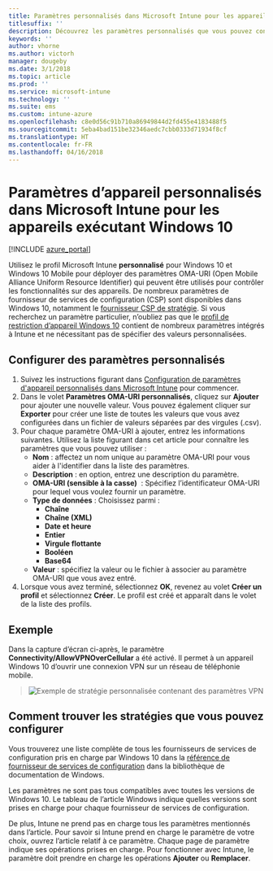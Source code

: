 ```yaml
---
title: Paramètres personnalisés dans Microsoft Intune pour les appareils exécutant Windows 10
titlesuffix: ''
description: Découvrez les paramètres personnalisés que vous pouvez configurer dans un profil personnalisé Windows 10.
keywords: ''
author: vhorne
ms.author: victorh
manager: dougeby
ms.date: 3/1/2018
ms.topic: article
ms.prod: ''
ms.service: microsoft-intune
ms.technology: ''
ms.suite: ems
ms.custom: intune-azure
ms.openlocfilehash: c8e0d56c91b710a86949844d2fd455e4183488f5
ms.sourcegitcommit: 5eba4bad151be32346aedc7cbb0333d71934f8cf
ms.translationtype: HT
ms.contentlocale: fr-FR
ms.lasthandoff: 04/16/2018
---
```

# <a name="microsoft-intune-custom-device-settings-for-devices-running-windows-10"></a>Paramètres d’appareil personnalisés dans Microsoft Intune pour les appareils exécutant Windows 10

[!INCLUDE [azure_portal](./includes/azure_portal.md)]

 Utilisez le profil Microsoft Intune **personnalisé** pour Windows 10 et Windows 10 Mobile pour déployer des paramètres OMA-URI (Open Mobile Alliance Uniform Resource Identifier) qui peuvent être utilisés pour contrôler les fonctionnalités sur des appareils. De nombreux paramètres de fournisseur de services de configuration (CSP) sont disponibles dans Windows 10, notamment le [fournisseur CSP de stratégie](https://technet.microsoft.com/itpro/windows/manage/how-it-pros-can-use-configuration-service-providers).
Si vous recherchez un paramètre particulier, n’oubliez pas que le [profil de restriction d’appareil Windows 10](device-restrictions-windows-10.md) contient de nombreux paramètres intégrés à Intune et ne nécessitant pas de spécifier des valeurs personnalisées.

## <a name="configure-custom-settings"></a>Configurer des paramètres personnalisés

1. Suivez les instructions figurant dans [Configuration de paramètres d'appareil personnalisés dans Microsoft Intune](custom-settings-configure.md) pour commencer.
1. Dans le volet **Paramètres OMA-URI personnalisés**, cliquez sur **Ajouter** pour ajouter une nouvelle valeur. Vous pouvez également cliquer sur **Exporter** pour créer une liste de toutes les valeurs que vous avez configurées dans un fichier de valeurs séparées par des virgules (.csv).
1. Pour chaque paramètre OMA-URI à ajouter, entrez les informations suivantes. Utilisez la liste figurant dans cet article pour connaître les paramètres que vous pouvez utiliser :
    - **Nom** : affectez un nom unique au paramètre OMA-URI pour vous aider à l'identifier dans la liste des paramètres.
    - **Description** : en option, entrez une description du paramètre.
    - **OMA-URI (sensible à la casse)**  : Spécifiez l’identificateur OMA-URI pour lequel vous voulez fournir un paramètre.
    - **Type de données** : Choisissez parmi :
        - **Chaîne**
        - **Chaîne (XML)**
        - **Date et heure**
        - **Entier**
        - **Virgule flottante**
        - **Booléen**
        - **Base64**
    - **Valeur** : spécifiez la valeur ou le fichier à associer au paramètre OMA-URI que vous avez entré.
1. Lorsque vous avez terminé, sélectionnez **OK**, revenez au volet **Créer un profil** et sélectionnez **Créer**.
Le profil est créé et apparaît dans le volet de la liste des profils.

## <a name="example"></a>Exemple
Dans la capture d’écran ci-après, le paramètre **Connectivity/AllowVPNOverCellular** a été activé. Il permet à un appareil Windows 10 d’ouvrir une connexion VPN sur un réseau de téléphonie mobile.

> ![Exemple de stratégie personnalisée contenant des paramètres VPN](./media/custom-policy-example.png)


## <a name="how-to-find-the-policies-you-can-configure"></a>Comment trouver les stratégies que vous pouvez configurer

Vous trouverez une liste complète de tous les fournisseurs de services de configuration pris en charge par Windows 10 dans la [référence de fournisseur de services de configuration](https://msdn.microsoft.com/windows/hardware/commercialize/customize/mdm/configuration-service-provider-reference) dans la bibliothèque de documentation de Windows.

Les paramètres ne sont pas tous compatibles avec toutes les versions de Windows 10. Le tableau de l’article Windows indique quelles versions sont prises en charge pour chaque fournisseur de services de configuration.

De plus, Intune ne prend pas en charge tous les paramètres mentionnés dans l’article. Pour savoir si Intune prend en charge le paramètre de votre choix, ouvrez l’article relatif à ce paramètre. Chaque page de paramètre indique ses opérations prises en charge. Pour fonctionner avec Intune, le paramètre doit prendre en charge les opérations **Ajouter** ou **Remplacer**.
